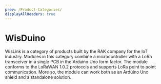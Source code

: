 ```yaml
---
prev: /Product-Categories/
displayAllHeaders: true
---
```


# WisDuino

<rk-head img="/assets/rakwireless/product-categories/WisDuino.svg" center>

WisLink is a category of products built by the RAK company for the IoT industry. Modules in this category combine a microcontroller with a LoRa transceiver in a single PCB in the Arduino Uno form factor. The module conforms to the LoRaWAN 1.0.2 protocols and supports LoRa point to point communication. More so, the module can work both as an Arduino Uno shield and a standalone solution.


</rk-head>

<rk-products :tags="['wisduino']" />